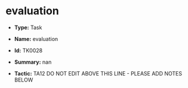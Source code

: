 # evaluation

* **Type:** Task

* **Name:** evaluation

* **Id:** TK0028

* **Summary:** nan

* **Tactic:** TA12
DO NOT EDIT ABOVE THIS LINE - PLEASE ADD NOTES BELOW